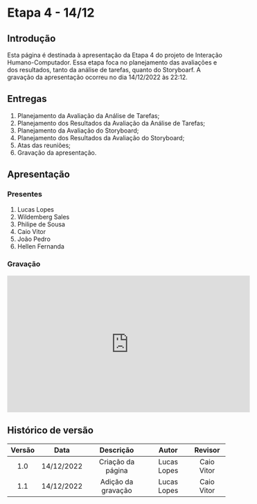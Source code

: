 # Etapa 4 - 14/12

## Introdução
Esta página é destinada à apresentação da Etapa 4 do projeto de Interação Humano-Computador. Essa etapa foca no planejamento das avaliações e dos resultados, tanto da análise de tarefas, quanto do Storyboarf. A gravação da apresentação ocorreu no dia 14/12/2022 às 22:12.

## Entregas
<ol>
    <li>Planejamento da Avaliação da Análise de Tarefas;</li>
    <li>Planejamento dos Resultados da Avaliação da Análise de Tarefas;</li>
    <li>Planejamento da Avaliação do Storyboard;</li>
    <li>Planejamento dos Resultados da Avaliação do Storyboard;</li>
    <li>Atas das reuniões;</li>
    <li>Gravação da apresentação.</li>
</ol>

## Apresentação

### Presentes
<ol>
    <li>Lucas Lopes</li>
    <li>Wildemberg Sales</li>
    <li>Philipe de Sousa</li>
    <li>Caio Vitor</li>
    <li>João Pedro</li>
    <li>Hellen Fernanda</li>
</ol>

### Gravação
<iframe width="560" height="315" src="https://www.youtube.com/embed/WpEMh9Jk7nc" title="YouTube video player" frameborder="0" allow="accelerometer; autoplay; clipboard-write; encrypted-media; gyroscope; picture-in-picture" allowfullscreen></iframe>

## Histórico de versão
| Versão | Data | Descrição | Autor | Revisor |
| :----: | :--: | :-------: | :---: | :-----: |
| 1.0 | 14/12/2022 | Criação da página | Lucas Lopes | Caio Vitor |
| 1.1 | 14/12/2022 | Adição da gravação | Lucas Lopes | Caio Vitor |
